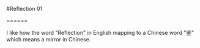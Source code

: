 #Reflection 01

======

I like how the word "Reflection" in English mapping to a Chinese word "鉴" which means a mirror in Chinese.
